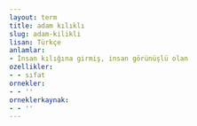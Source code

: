 ```yaml
---
layout: term
title: adam kılıklı
slug: adam-kilikli
lisan: Türkçe
anlamlar:
- İnsan kılığına girmiş, insan görünüşlü olan
ozellikler:
- - sıfat
ornekler:
- - ''
orneklerkaynak:
- - ''
---
```


